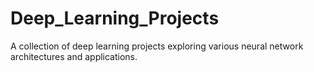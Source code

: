 # Deep_Learning_Projects
A collection of deep learning projects exploring various neural network architectures and applications.
